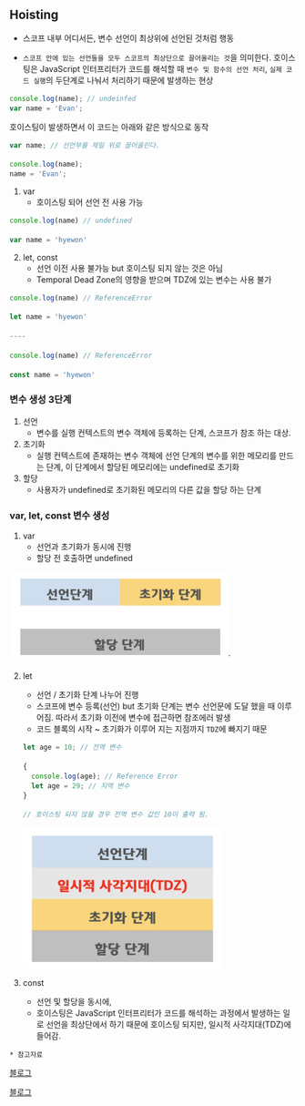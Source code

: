 ## Hoisting

- 스코프 내부 어디서든, 변수 선언이 최상위에 선언된 것처럼 행동

-  `스코프 안에 있는 선언들을 모두 스코프의 최상단으로 끌어올리는 것`을 의미한다. 호이스팅은 JavaScript 인터프리터가 코드를 해석할 때 `변수 및 함수의 선언 처리`, `실제 코드 실행`의 두단계로 나눠서 처리하기 때문에 발생하는 현상

  ```js
  console.log(name); // undeinfed
  var name = 'Evan';
  ```

  호이스팅이 발생하면서 이 코드는 아래와 같은 방식으로 동작

  ```js
  var name; // 선언부를 제일 위로 끌어올린다.
  
  console.log(name);
  name = 'Evan';
  ```



1. var
   - 호이스팅 되어 선언 전 사용 가능

```javascript
console.log(name) // undefined

var name = 'hyewon'
```



2. let, const
   - 선언 이전 사용 불가능 but 호이스팅 되지 않는 것은 아님
   - Temporal Dead Zone의 영향을 받으며 TDZ에 있는 변수는 사용 불가

```javascript
console.log(name) // ReferenceError

let name = 'hyewon'

----

console.log(name) // ReferenceError

const name = 'hyewon'
```



### 변수 생성 3단계

1. 선언
   - 변수를 실행 컨텍스트의 변수 객체에 등록하는 단계, 스코프가 참조 하는 대상.
2. 초기화
   - 실행 컨텍스트에 존재하는 변수 객체에 선언 단계의 변수를 위한 메모리를 만드는 단계,
     이 단계에서 할당된 메모리에는 undefined로 초기화
3. 할당
   - 사용자가 undefined로 초기화된 메모리의 다른 값을 할당 하는 단계



### var, let, const 변수 생성

1. var
   - 선언과 초기화가 동시에 진행
   - 할당 전 호출하면 undefined

![image-20220709225614419](hoisting,TDZ.assets/image-20220709225614419.png)`



2. let

   - 선언 / 초기화 단계 나누어 진행
   - 스코프에 변수 등록(선언) but 초기화 단계는 변수 선언문에 도달 했을 때 이루어짐. 따라서 초기화 이전에 변수에 접근하면 참조에러 발생
   - 코드 블록의 시작 ~ 초기화가 이루어 지는 지점까지 `TDZ`에 빠지기 때문

   ```javascript
   let age = 10; // 전역 변수
   
   {
     console.log(age); // Reference Error
     let age = 29; // 지역 변수
   }
   
   // 호이스팅 되지 않을 경우 전역 변수 값인 10이 출력 됨.
   ```

   ![image-20220709230704536](hoisting,TDZ.assets/image-20220709230704536.png)

3. const
   - 선언 및 할당을 동시에,
   - 호이스팅은 JavaScript 인터프리터가 코드를 해석하는 과정에서 발생하는 일로 선언을 최상단에서 하기 때문에 호이스팅 되지만, 일시적 사각지대(TDZ)에 들어감.





`* 참고자료`

[블로그](https://evan-moon.github.io/2019/06/18/javascript-let-const/)

[블로그](https://taenami.tistory.com/m/87)